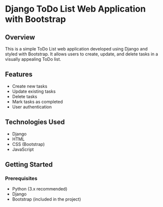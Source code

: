 # Django ToDo List Web Application with Bootstrap

## Overview

This is a simple ToDo List web application developed using Django and styled with Bootstrap. It allows users to create, update, and delete tasks in a visually appealing ToDo list.

## Features

- Create new tasks
- Update existing tasks
- Delete tasks
- Mark tasks as completed
- User authentication

## Technologies Used

- Django
- HTML
- CSS (Bootstrap)
- JavaScript

## Getting Started

### Prerequisites

- Python (3.x recommended)
- Django
- Bootstrap (included in the project)
